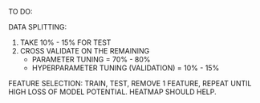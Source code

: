 TO DO: 

DATA SPLITTING:
  1. TAKE 10% - 15% FOR TEST
  2. CROSS VALIDATE ON THE REMAINING
       - PARAMETER TUNING = 70% - 80%
       - HYPERPARAMETER TUNING (VALIDATION) = 10% - 15%

FEATURE SELECTION:
  TRAIN, TEST, REMOVE 1 FEATURE, REPEAT UNTIL HIGH LOSS OF MODEL POTENTIAL. 
  HEATMAP SHOULD HELP.




